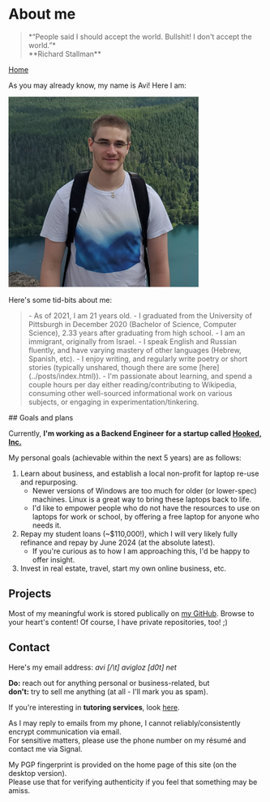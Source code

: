 <title> About Avi </title>
<meta http-equiv="Content-Type" content="text/html; charset=UTF-8"/>
<meta name="viewport" content="width=device-width, initial-scale=1"/>
<link href="https://fonts.googleapis.com/css?family=IBM+Plex+Mono|Open+Sans" rel="stylesheet"/>
<link href="../stylesheet.css" rel="stylesheet"/>
<link rel="shortcut icon" type="image/png" href="/images/favicon.png"/>

# About me

<blockquote class="quote">
    *“People said I should accept the world. Bullshit! I don't accept the world.”* <br> **Richard Stallman**
</blockquote>

[Home](../)

As you may already know, my name is Avi! Here I am:

<img src="../images/avi_photo_summer2020.png" alt="A photograph of Avi Glozman from 2020" height="375px" width="375px"/>

Here's some tid-bits about me:

<blockquote>
- As of 2021, I am 21 years old.
- I graduated from the University of Pittsburgh in December 2020 (Bachelor of Science, Computer Science), 2.33 years after graduating from high school.
- I am an immigrant, originally from Israel.
- I speak English and Russian fluently, and have varying mastery of other languages (Hebrew, Spanish, etc).
- I enjoy writing, and regularly write poetry or short stories (typically unshared, though there are some [here](../posts/index.html)).
- I'm passionate about learning, and spend a couple hours per day either reading/contributing to Wikipedia, consuming other well-sourced informational work on various subjects, or engaging in experimentation/tinkering.
</blockquote>
## Goals and plans

Currently, **I'm working as a Backend Engineer for a startup called [Hooked, Inc.](https://hookedstream.com)**

My personal goals (achievable within the next 5 years) are as follows:

1. Learn about business, and establish a local non-profit for laptop re-use and repurposing.
	- Newer versions of Windows are too much for older (or lower-spec) machines. Linux is a great way to bring these laptops back to life.
	- I'd like to empower people who do not have the resources to use on laptops for work or school, by offering a free laptop for anyone who needs it.
2. Repay my student loans (~$110,000!), which I will very likely fully refinance and repay by June 2024 (at the absolute latest).
	- If you're curious as to how I am approaching this, I'd be happy to offer insight.
3. Invest in real estate, travel, start my own online business, etc.

## Projects

Most of my meaningful work is stored publically on [my GitHub](https://github.com/avigloz). Browse to your heart's content! Of course, I have private repositories, too! ;)

## Contact

Here's my email address:
*avi [/\\t] avigloz [d0t] net*

**Do:** reach out for anything personal or business-related, but <br>
**don't:** try to sell me anything (at all - I'll mark you as spam).

If you're interesting in **tutoring services**, look [here](../tutoring/).

As I may reply to emails from my phone, I cannot reliably/consistently encrypt communication via email.\
For sensitive matters, please use the phone number on my résumé and contact me via Signal.

My PGP fingerprint is provided on the home page of this site (on the desktop version).\
Please use that for verifying authenticity if you feel that something may be amiss.
